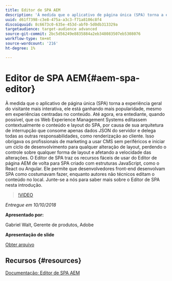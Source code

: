 ```yaml
---
title: Editor de SPA AEM
description: 'À medida que o aplicativo de página única (SPA) torna a experiência geral do visitante mais interativa, ele está ganhando mais popularidade, mesmo em experiências centradas no conteúdo. Junte-se a nós para saber mais sobre o Editor de SPA nesta introdução. '
uuid: d61f7398-c3e8-475a-a3c3-f71a8106c8f4
discoiquuid: 8c6673c0-635e-453d-abf0-5d0db313329a
targetaudience: target-audience advanced
source-git-commit: 2bc5d56249e8835884a2eb348083507eb5308076
workflow-type: tm+mt
source-wordcount: '216'
ht-degree: 1%

---
```



# Editor de SPA AEM{#aem-spa-editor}

À medida que o aplicativo de página única (SPA) torna a experiência geral do visitante mais interativa, ele está ganhando mais popularidade, mesmo em experiências centradas no conteúdo. Até agora, era entediante, quando possível, que os Web Experience Management Systems editassem contextualmente o conteúdo e layout do SPA, por causa de sua arquitetura de interrupção que consome apenas dados JSON do servidor e delega todas as outras responsabilidades, como renderização ao cliente. Isso obrigava os profissionais de marketing a usar CMS sem periféricos e iniciar um ciclo de desenvolvimento para qualquer alteração de layout, perdendo o controle sobre qualquer forma de layout e afetando a velocidade das alterações. O Editor de SPA traz os recursos fáceis de usar do Editor de página AEM de volta para SPA criado com estruturas JavaScript, como o React ou Angular. Ele permite que desenvolvedores front-end desenvolvam SPA como costumavam fazer, enquanto autores não técnicos editam o conteúdo no local. Junte-se a nós para saber mais sobre o Editor de SPA nesta introdução.

>[!VIDEO](https://video.tv.adobe.com/v/24720/?quality=9)

*Entregue em 10/10/2018*

**Apresentado por:**

Gabriel Walt, Gerente de produtos, Adobe

**Apresentação de slide**

[Obter arquivo](assets/aem-spa-editor.pdf)

## Recursos {#resources}

[Documentação: Editor de SPA AEM](https://experienceleague.adobe.com/docs/experience-manager-64/developing/headless/spas/spa-overview.html)

<!--
[Get back to the Overview](https://helpx.adobe.com/experience-manager/kt/eseminars/gems/aem-index.html)
-->
